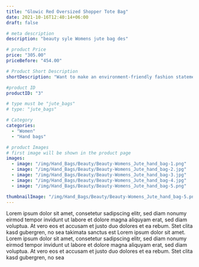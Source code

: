 ```yaml
---
title: "Glowic Red Oversized Shopper Tote Bag"
date: 2021-10-16T12:40:14+06:00
draft: false

# meta description
description: "beauty syle Womens jute bag des"

# product Price
price: "305.00"
priceBefore: "454.00"

# Product Short Description
shortDescription: "Want to make an environment-friendly fashion statement among your peer group? Flaunt your versatility with this striking red beauty."

#product ID
productID: "3"

# type must be "jute_bags"
# type: "jute_bags"

# Category
categories:
  - "Women"
  - "Hand bags"

# product Images
# first image will be shown in the product page
images:
  - image: "/img/Hand_Bags/Beauty/Beauty-Womens_Jute_hand_bag-1.png"
  - image: "/img/Hand_Bags/Beauty/Beauty-Womens_Jute_hand_bag-2.jpg"
  - image: "/img/Hand_Bags/Beauty/Beauty-Womens_Jute_hand_bag-3.jpg"
  - image: "/img/Hand_Bags/Beauty/Beauty-Womens_Jute_hand_bag-4.jpg"
  - image: "/img/Hand_Bags/Beauty/Beauty-Womens_Jute_hand_bag-5.png"

thumbnailImage: "/img/Hand_Bags/Beauty/Beauty-Womens_Jute_hand_bag-5.png"
---
```


Lorem ipsum dolor sit amet, consetetur sadipscing elitr, sed diam nonumy eirmod tempor invidunt ut labore et dolore magna aliquyam erat, sed diam voluptua. At vero eos et accusam et justo duo dolores et ea rebum. Stet clita kasd gubergren, no sea takimata sanctus est Lorem ipsum dolor sit amet. Lorem ipsum dolor sit amet, consetetur sadipscing elitr, sed diam nonumy eirmod tempor invidunt ut labore et dolore magna aliquyam erat, sed diam voluptua. At vero eos et accusam et justo duo dolores et ea rebum. Stet clita kasd gubergren, no sea
